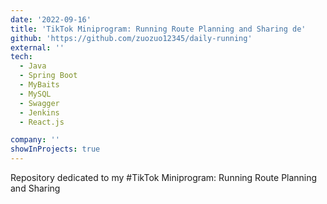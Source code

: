 ```yaml
---
date: '2022-09-16'
title: 'TikTok Miniprogram: Running Route Planning and Sharing de'
github: 'https://github.com/zuozuo12345/daily-running'
external: ''
tech:
  - Java
  - Spring Boot
  - MyBaits
  - MySQL
  - Swagger
  - Jenkins
  - React.js

company: ''
showInProjects: true
---
```

Repository dedicated to my #TikTok Miniprogram: Running Route Planning and Sharing

